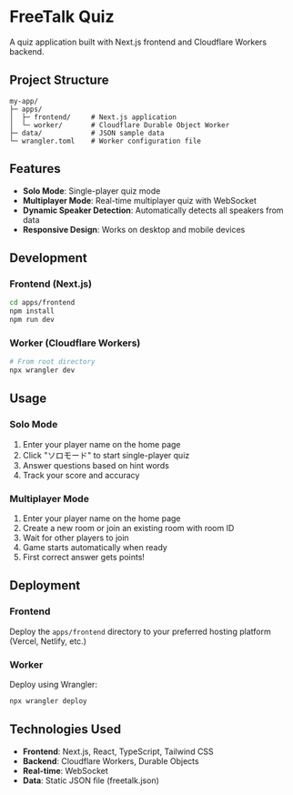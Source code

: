 # FreeTalk Quiz

A quiz application built with Next.js frontend and Cloudflare Workers backend.

## Project Structure

```
my-app/
├─ apps/
│  ├─ frontend/     # Next.js application
│  └─ worker/       # Cloudflare Durable Object Worker
├─ data/            # JSON sample data
└─ wrangler.toml    # Worker configuration file
```

## Features

- **Solo Mode**: Single-player quiz mode
- **Multiplayer Mode**: Real-time multiplayer quiz with WebSocket
- **Dynamic Speaker Detection**: Automatically detects all speakers from data
- **Responsive Design**: Works on desktop and mobile devices

## Development

### Frontend (Next.js)

```bash
cd apps/frontend
npm install
npm run dev
```

### Worker (Cloudflare Workers)

```bash
# From root directory
npx wrangler dev
```

## Usage

### Solo Mode
1. Enter your player name on the home page
2. Click "ソロモード" to start single-player quiz
3. Answer questions based on hint words
4. Track your score and accuracy

### Multiplayer Mode
1. Enter your player name on the home page
2. Create a new room or join an existing room with room ID
3. Wait for other players to join
4. Game starts automatically when ready
5. First correct answer gets points!

## Deployment

### Frontend
Deploy the `apps/frontend` directory to your preferred hosting platform (Vercel, Netlify, etc.)

### Worker
Deploy using Wrangler:
```bash
npx wrangler deploy
```

## Technologies Used

- **Frontend**: Next.js, React, TypeScript, Tailwind CSS
- **Backend**: Cloudflare Workers, Durable Objects
- **Real-time**: WebSocket
- **Data**: Static JSON file (freetalk.json)
